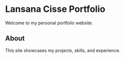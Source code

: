 # Lansana Cisse Portfolio

Welcome to my personal portfolio website.

## About

This site showcases my projects, skills, and experience.

